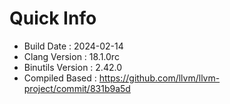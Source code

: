 # Quick Info
* Build Date : 2024-02-14
* Clang Version : 18.1.0rc
* Binutils Version : 2.42.0
* Compiled Based : https://github.com/llvm/llvm-project/commit/831b9a5d
